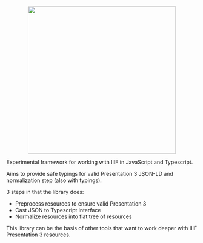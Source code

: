 <div align="center"><img src="https://raw.githubusercontent.com/stephenwf/hyperion/master/hyperion.png" width="390" /></div>

Experimental framework for working with IIIF in JavaScript and Typescript.

Aims to provide safe typings for valid Presentation 3 JSON-LD and normalization step (also with typings). 

3 steps in that the library does:
- Preprocess resources to ensure valid Presentation 3
- Cast JSON to Typescript interface
- Normalize resources into flat tree of resources

This library can be the basis of other tools that want to work deeper with IIIF Presentation 3 resources. 
